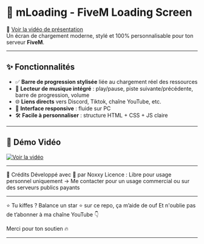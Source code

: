 # 🚀 mLoading - FiveM Loading Screen

🎥 [Voir la vidéo de présentation](https://youtu.be/KkN-Iu05Jec?si=Sg2_0qmxEnaZxv6E)  
Un écran de chargement moderne, stylé et 100% personnalisable pour ton serveur **FiveM**.

---

## ✨ Fonctionnalités

- ✅ **Barre de progression stylisée** liée au chargement réel des ressources
- 🎵 **Lecteur de musique intégré** : play/pause, piste suivante/précédente, barre de progression, volume
- 🌐 **Liens directs** vers Discord, Tiktok, chaîne YouTube, etc.
- 📱 **Interface responsive** : fluide sur PC
- 🛠️ **Facile à personnaliser** : structure HTML + CSS + JS claire

---

## 🧪 Démo Vidéo

[![Voir la vidéo](https://img.youtube.com/vi/KkN-Iu05Jec/0.jpg)](https://youtu.be/KkN-Iu05Jec?si=Sg2_0qmxEnaZxv6E)

---

🧠 Crédits
Développé avec 💜 par Noxxy
Licence : Libre pour usage personnel uniquement
→ Me contacter pour un usage commercial ou sur des serveurs publics payants

---

⭐ Tu kiffes ?
Balance un star ⭐ sur ce repo, ça m’aide de ouf
Et n'oublie pas de t’abonner à ma chaîne YouTube 👇

Merci pour ton soutien 🔥

---


